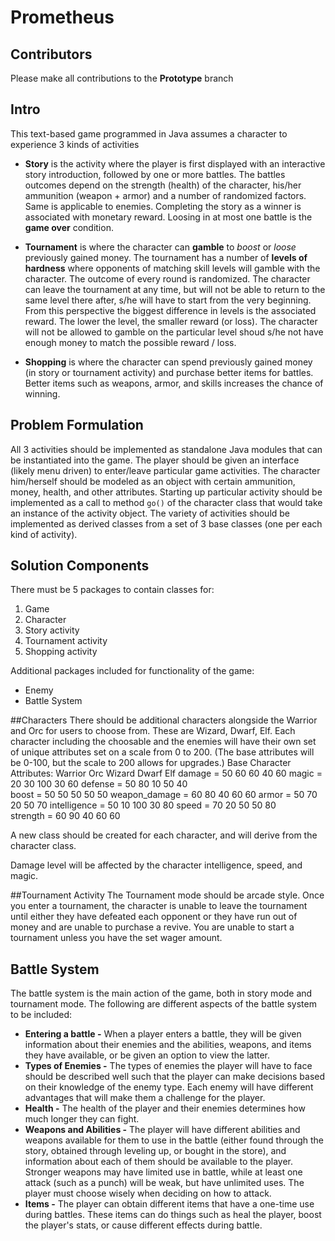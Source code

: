 # Prometheus

## Contributors
Please make all contributions to the **Prototype** branch

## Intro
This text-based game programmed in Java assumes a character to experience 3 kinds of activities

* **Story** is the activity where the player is first displayed with an interactive story introduction, followed by one or more battles. The battles outcomes depend on the strength (health) of the character, his/her ammunition (weapon + armor) and a number of randomized factors. Same is applicable to enemies. Completing the story as a winner is associated with monetary reward. Loosing in at most one battle is the **game over** condition.


* **Tournament** is where the character can **gamble** to *boost* or *loose* previously gained money. The tournament has a number of **levels of hardness** where opponents of matching skill levels will gamble with the character. The outcome of every round is randomized. The character can leave the tournament at any time, but will not be able to return to the same level there after, s/he will have to start from the very beginning. From this perspective the biggest difference in levels is the associated reward. The lower the level, the smaller reward (or loss). The character will not be allowed to gamble on the particular level shoud s/he not have enough money to match the possible reward / loss. 

* **Shopping** is where the character can spend previously gained money (in story or tournament activity) and purchase better items for battles. Better items such as weapons, armor, and skills increases the chance of winning.


## Problem Formulation
All 3 activities should be implemented as standalone Java modules that can be instantiated into the game. The player should be given an interface (likely menu driven) to enter/leave particular game activities. The character him/herself should be modeled as an object with certain ammunition, money, health, and other attributes. Starting up particular activity should be implemented as a call to method `go()` of the character class that would take an instance of the activity object. The variety of activities should be implemented as derived classes from a set of 3 base classes (one per each kind of activity).

## Solution Components
There must be 5 packages to contain classes for:
1. Game
1. Character
1. Story activity
1. Tournament activity
1. Shopping activity

Additional packages included for functionality of the game:
* Enemy
* Battle System

##Characters
There should be additional characters alongside the Warrior and Orc for users to choose from. These are Wizard, Dwarf, Elf. Each character including the choosable and the enemies will have their own set of unique attributes set on a scale from 0 to 200. (The base attributes will be 0-100, but the scale to 200 allows for upgrades.) 
  Base	Character Attributes:		Warrior		Orc		Wizard		Dwarf		Elf
		damage =                       50		60		60			40			60
		magic =                        20		30		100			30			60
		defense =                      50		80		10			50			40							
		boost =                        50		50		50			50			50
		weapon_damage =                60		80		40			60			60
		armor =                        50		70		20			50			70
		intelligence =                 50		10		100			30			80
		speed =                        70		20		50			50			80			
		strength =                     60		90		40			60			60
		
A new class should be created for each character, and will derive from the character class. 

Damage level will be affected by the character intelligence, speed, and magic. 


##Tournament Activity
The Tournament mode should be arcade style. Once you enter a tournament, the character is unable to leave the tournament until either they have defeated each opponent or they have run out of money and are unable to purchase a revive. You are unable to start a tournament unless you have the set wager amount.  


## Battle System
The battle system is the main action of the game, both in story mode and tournament mode. The following are different aspects of the battle system to be included:
* **Entering a battle -** When a player enters a battle, they will be given information about their enemies and the abilities, weapons, and items they have available, or be given an option to view the latter.
* **Types of Enemies -** The types of enemies the player will have to face should be described well such that the player can make decisions based on their knowledge of the enemy type. Each enemy will have different advantages that will make them a challenge for the player.
* **Health -** The health of the player and their enemies determines how much longer they can fight.
* **Weapons and Abilities -** The player will have different abilities and weapons available for them to use in the battle (either found through the story, obtained through leveling up, or bought in the store), and information about each of them should be available to the player. Stronger weapons may have limited use in battle, while at least one attack (such as a punch) will be weak, but have unlimited uses. The player must choose wisely when deciding on how to attack.
* **Items -** The player can obtain different items that have a one-time use during battles. These items can do things such as heal the player, boost the player's stats, or cause different effects during battle.

